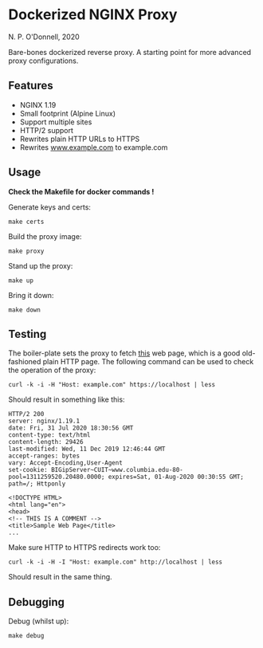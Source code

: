 # Dockerized NGINX Proxy

N. P. O'Donnell, 2020

Bare-bones dockerized reverse proxy. A starting point for more advanced proxy configurations.

## Features

* NGINX 1.19
* Small footprint (Alpine Linux)
* Support multiple sites
* HTTP/2 support
* Rewrites plain HTTP URLs to HTTPS
* Rewrites www.example.com to example.com

## Usage

**Check the Makefile for docker commands !**

Generate keys and certs:

```
make certs
```

Build the proxy image:

```
make proxy
```

Stand up the proxy:

```
make up
```

Bring it down:

```
make down
```

## Testing

The boiler-plate sets the proxy to fetch [this](http://www.columbia.edu/~fdc/sample.html) web page, which is a good old-fashioned plain HTTP page. The following command can be used to check the operation of the proxy:

```
curl -k -i -H "Host: example.com" https://localhost | less
```

Should result in something like this: 

```
HTTP/2 200 
server: nginx/1.19.1
date: Fri, 31 Jul 2020 18:30:56 GMT
content-type: text/html
content-length: 29426
last-modified: Wed, 11 Dec 2019 12:46:44 GMT
accept-ranges: bytes
vary: Accept-Encoding,User-Agent
set-cookie: BIGipServer~CUIT~www.columbia.edu-80-pool=1311259520.20480.0000; expires=Sat, 01-Aug-2020 00:30:55 GMT; path=/; Httponly

<!DOCTYPE HTML>
<html lang="en">
<head>
<!-- THIS IS A COMMENT -->
<title>Sample Web Page</title>
...
```

Make sure HTTP to HTTPS redirects work too:

```
curl -k -i -H -I "Host: example.com" http://localhost | less
```

Should result in the same thing.

## Debugging

Debug (whilst up):

```
make debug
```

